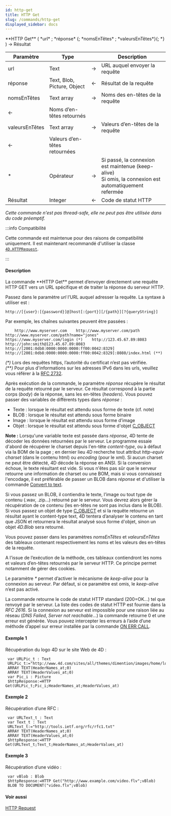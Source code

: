```yaml
---
id: http-get
title: HTTP Get
slug: /commands/http-get
displayed_sidebar: docs
---
```


<!--REF #_command_.HTTP Get.Syntax-->**HTTP Get** ( *url* ; *réponse* {; *nomsEnTêtes* ; *valeursEnTêtes*}{; *} ) -> Résultat<!-- END REF-->
<!--REF #_command_.HTTP Get.Params-->
| Paramètre | Type |  | Description |
| --- | --- | --- | --- |
| url | Text | &#8594;  | URL auquel envoyer la requête |
| réponse | Text, Blob, Picture, Object | &#8592; | Résultat de la requête |
| nomsEnTêtes | Text array | &#8594;  | Noms des en-têtes de la requête |
| &#8592; | Noms d’en-têtes retournés |
| valeursEnTêtes | Text array | &#8594;  | Valeurs d’en-têtes de la requête |
| &#8592; | Valeurs d’en-têtes retournées |
| * | Opérateur | &#8594;  | Si passé, la connexion est maintenue (keep-alive)<br/>Si omis, la connexion est automatiquement refermée |
| Résultat | Integer | &#8592; | Code de statut HTTP |

<!-- END REF-->

*Cette commande n'est pas thread-safe, elle ne peut pas être utilisée dans du code préemptif.*


:::info Compatibilité

Cette commande est maintenue pour des raisons de compatibilité uniquement. Il est maintenant recommandé d'utiliser la classe [`4D.HTTPRequest`](../API/HTTPRequestClass.md).

:::

#### Description 

<!--REF #_command_.HTTP Get.Summary-->La commande **HTTP Get** permet d’envoyer directement une requête HTTP GET vers un URL spécifique et de traiter la réponse du serveur HTTP.<!-- END REF-->

Passez dans le paramètre *url* l’URL auquel adresser la requête. La syntaxe à utiliser est :

```RAW
http://[{user}:[{password}]@]host[:{port}][/{path}][?{queryString}]
```

Par exemple, les chaînes suivantes peuvent être passées :  

```RAW
    http://www.myserver.com    http://www.myserver.com/path    http://www.myserver.com/path?name="jones"    https://www.myserver.com/login (*)    http://123.45.67.89:8083    http://john:smith@123.45.67.89:8083    http://[2001:0db8:0000:0000:0000:ff00:0042:8329]    http://[2001:0db8:0000:0000:0000:ff00:0042:8329]:8080/index.html (**)
```

*(\*)* Lors des requêtes https, l’autorité du certificat n’est pas vérifiée.  
*(\*\*)* Pour plus d'informations sur les adresses IPv6 dans les urls, veuillez vous référer à la [RFC 2732](https://www.ietf.org/rfc/rfc2732.txt).

Après exécution de la commande, le paramètre *réponse* récupère le résultat de la requête retourné par le serveur. Ce résultat correspond à la partie corps (*body*) de la réponse, sans les en-têtes (*headers*). Vous pouvez passer des variables de différents types dans *réponse* :

* Texte : lorsque le résultat est attendu sous forme de texte (cf. note)
* BLOB : lorsque le résultat est attendu sous forme binaire
* Image : lorsque le résultat est attendu sous forme d’image
* Objet : lorsque le résultat est attendu sous forme d'objet [C\_OBJECT](c-object.md)

**Note :** Lorsqu'une variable texte est passée dans *réponse*, 4D tente de décoder les données retournées par le serveur. Le programme essaie d'abord de récupérer le charset depuis l'en-tête *content-type*, ou à défaut via la BOM de la page ; en dernier lieu 4D recherche tout attribut *http-equiv charset* (dans le contenu html) ou *encoding* (pour le xml). Si aucun charset ne peut être détecté, 4D décode la réponse en ANSI. Si la conversion échoue, le texte résultant est vide. Si vous n'êtes pas sûr que le serveur retourne une information de charset ou une BOM, mais si vous connaissez l'encodage, il est préférable de passer un BLOB dans *réponse* et d'utiliser la commande [Convert to text](convert-to-text.md).

Si vous passez un BLOB, il contiendra le texte, l’image ou tout type de contenu (.wav, .zip...) retourné par le serveur. Vous devrez alors gérer la récupération de ce contenu (les en-têtes ne sont pas inclus dans le BLOB).   
Si vous passez un objet de type [C\_OBJECT](c-object.md) et si la requête retourne un résultat ayant le content-type text, 4D tentera d’analyser le contenu en tant que JSON et retournera le résultat analysé sous forme d'objet, sinon un objet *4D.Blob* sera retourné.

Vous pouvez passer dans les paramètres *nomsEnTêtes* et *valeursEnTêtes* des tableaux contenant respectivement les noms et les valeurs des en-têtes de la requête.

A l’issue de l’exécution de la méthode, ces tableaux contiendront les noms et valeurs d’en-têtes retournés par le serveur HTTP. Ce principe permet notamment de gérer des cookies. 

Le paramètre *\** permet d’activer le mécanisme de *keep-alive* pour la connexion au serveur. Par défaut, si ce paramètre est omis, le *keep-alive* n’est pas activé. 

La commande retourne le code de statut HTTP standard (200=OK...) tel que renvoyé par le serveur. La liste des codes de statut HTTP est fournie dans la *RFC 2616*. Si la connexion au serveur est impossible pour une raison liée au réseau (*DNS Failed*, *Server not reachable*...) la commande retourne 0 et une erreur est générée. Vous pouvez intercepter les erreurs à l’aide d’une méthode d’appel sur erreur installée par la commande [ON ERR CALL](on-err-call.md).

#### Exemple 1 

Récupération du logo 4D sur le site Web de 4D :

```4d
 var URLPic_t : Text
 URLPic_t:="http://www.4d.com/sites/all/themes/dimention/images/home/logo4D.jpg"
 ARRAY TEXT(HeaderNames_at;0)
 ARRAY TEXT(HeaderValues_at;0)
 var Pic_i : Picture
 $httpResponse:=HTTP Get(URLPic_t;Pic_i;HeaderNames_at;HeaderValues_at)
```

#### Exemple 2 

Récupération d’une RFC :

```4d
 var URLText_t : Text
 var Text_t : Text
 URLText_t:="http://tools.ietf.org/rfc/rfc1.txt"
 ARRAY TEXT(HeaderNames_at;0)
 ARRAY TEXT(HeaderValues_at;0)
 $httpResponse:=HTTP Get(URLText_t;Text_t;HeaderNames_at;HeaderValues_at)
```

#### Exemple 3 

Récupération d’une vidéo :

```4d
 var vBlob : Blob
 $httpResponse:=HTTP Get("http://www.example.com/video.flv";vBlob)
 BLOB TO DOCUMENT("video.flv";vBlob)
```

#### Voir aussi 

[HTTP Request](http-request.md)  